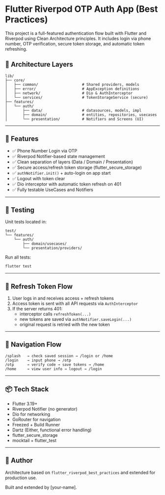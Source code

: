 
# Flutter Riverpod OTP Auth App (Best Practices)

This project is a full-featured authentication flow built with Flutter and Riverpod using Clean Architecture principles. It includes login via phone number, OTP verification, secure token storage, and automatic token refreshing.

## 🧱 Architecture Layers

```
lib/
├── core/
│   ├── common/                    # Shared providers, models
│   ├── error/                     # AppException definitions
│   ├── network/                   # Dio & AuthInterceptor
│   └── services/                  # TokenStorageService (secure)
├── features/
│   └── auth/
│       ├── data/                  # datasources, models, impl
│       ├── domain/                # entities, repositories, usecases
│       └── presentation/          # Notifiers and Screens (UI)
```

---

## 🚀 Features

- ✅ Phone Number Login via OTP
- ✅ Riverpod Notifier-based state management
- ✅ Clean separation of layers (Data / Domain / Presentation)
- ✅ Secure access/refresh token storage (flutter_secure_storage)
- ✅ `authNotifier.init()` + auto-login on app start
- ✅ Logout with token clear
- ✅ Dio interceptor with automatic token refresh on 401
- ✅ Fully testable UseCases and Notifiers

---

## 🧪 Testing

Unit tests located in:

```
test/
└── features/
    └── auth/
        ├── domain/usecases/
        └── presentation/providers/
```

Run all tests:
```bash
flutter test
```

---

## 🔁 Refresh Token Flow

1. User logs in and receives access + refresh tokens
2. Access token is sent with all API requests via `AuthInterceptor`
3. If the server returns 401:
   - interceptor calls `refreshToken(...)`
   - new tokens are saved via `authNotifier.saveLogin(...)`
   - original request is retried with the new token

---

## 🔄 Navigation Flow

```
/splash   → check saved session → /login or /home
/login    → input phone → /otp
/otp      → verify code → save tokens → /home
/home     → view user info → logout → /login
```

---

## 📦 Tech Stack

- Flutter 3.19+
- Riverpod Notifier (no generator)
- Dio for networking
- GoRouter for navigation
- Freezed + Build Runner
- Dartz (Either, functional error handling)
- flutter_secure_storage
- mocktail + flutter_test

---

## 📄 Author

Architecture based on `flutter_riverpod_best_practices` and extended for production use.

Built and extended by [your-name].
